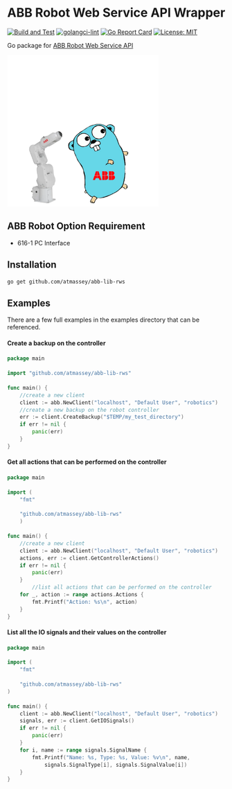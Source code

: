 # ABB Robot Web Service API Wrapper

[![Build and Test](https://github.com/atmassey/abb-lib-rws/actions/workflows/go.yml/badge.svg)](https://github.com/atmassey/abb-lib-rws/actions/workflows/go.yml)
[![golangci-lint](https://github.com/atmassey/abb-lib-rws/actions/workflows/golangci-lint.yml/badge.svg)](https://github.com/atmassey/abb-lib-rws/actions/workflows/golangci-lint.yml)
[![Go Report Card](https://goreportcard.com/badge/github.com/atmassey/abb-lib-rws)](https://goreportcard.com/report/github.com/atmassey/abb-lib-rws)
[![License: MIT](https://img.shields.io/badge/License-MIT-yellow.svg)](https://opensource.org/licenses/MIT)

Go package for [ABB Robot Web Service API](https://developercenter.robotstudio.com/api/RWS)

<img src="https://github.com/atmassey/abb-lib-rws/blob/main/docs/rws_image.png?raw=true" alt="Robot Web Service API Wrapper" width="350" height="350">

## ABB Robot Option Requirement

- 616-1 PC Interface

## Installation

```bash
go get github.com/atmassey/abb-lib-rws
```

## Examples
There are a few full examples in the examples directory that can be referenced.

#### Create a backup on the controller 

```Go
package main

import "github.com/atmassey/abb-lib-rws"

func main() {
	//create a new client
	client := abb.NewClient("localhost", "Default User", "robotics")
	//create a new backup on the robot controller
	err := client.CreateBackup("$TEMP/my_test_directory")
	if err != nil {
		panic(err)
	}
}
```

#### Get all actions that can be performed on the controller 

```Go
package main

import (
	"fmt"

	"github.com/atmassey/abb-lib-rws"
	)

func main() {
	//create a new client
	client := abb.NewClient("localhost", "Default User", "robotics")
	actions, err := client.GetControllerActions()
	if err != nil {
		panic(err)
	}
    	//list all actions that can be performed on the controller
	for _, action := range actions.Actions {
		fmt.Printf("Action: %s\n", action)
	}
}

```

#### List all the IO signals and their values on the controller

```Go
package main

import (
	"fmt"

	"github.com/atmassey/abb-lib-rws"
)

func main() {
	client := abb.NewClient("localhost", "Default User", "robotics")
	signals, err := client.GetIOSignals()
	if err != nil {
		panic(err)
	}
	for i, name := range signals.SignalName {
		fmt.Printf("Name: %s, Type: %s, Value: %v\n", name,
			signals.SignalType[i], signals.SignalValue[i])
	}
}

```



